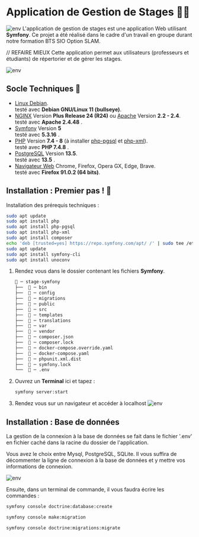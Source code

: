 # Application de Gestion de Stages 👨‍💻

![env](https://user-images.githubusercontent.com/101253389/157455133-4713fc13-9af5-4abb-bf4d-a114882648a8.png)
L'application de gestion de stages est une application Web utilisant **Symfony**.
Ce projet a été réalisé dans le cadre d'un travail en groupe durant notre formation BTS SIO Option SLAM.

// REFAIRE MIEUX
Cette application permet aux utilisateurs (professeurs et étudiants) de répertorier et de gérer les stages.

![env](https://user-images.githubusercontent.com/101253389/157456354-9f07beac-dd1b-41ac-9ea7-895392f17a70.png)


## Socle Techniques 🔧

* [Linux Debian](https://www.debian.org).<br>testé avec **Debian GNU/Linux 11 (bullseye)**.
* [NGINX](https://github.com/nginx) Version **Plus Release 24 (R24)** ou [Apache](https://github.com/apache) Version **2.2 - 2.4**.<br>testé avec **Apache 2.4.48** .
* [Symfony](https://github.com/symfony) Version **5** <br>testé avec **5.3.16** .
* [PHP](https://github.com/php) Version **7.4 - 8**  (à installer [php-pgsql](https://www.php.net/manual/fr/book.pgsql.php) et [php-xml](https://www.php.net/manual/fr/refs.xml.php)).<br>testé avec **PHP 7.4.8** .
* [PostgreSQL](https://github.com/postgresql) Version **13.5**.<br>testé avec **13.5** .
* [Navigateur Web](#) Chrome, Firefox, Opera GX, Edge, Brave.<br>testé avec **Firefox 91.0.2 (64 bits)**.


## Installation : Premier pas ! 👣

 Installation des prérequis techniques : 
 ```bash
 sudo apt update
 sudo apt install php
 sudo apt install php-pgsql
 sudo apt install php-xml
 sudo apt install composer
 echo 'deb [trusted=yes] https://repo.symfony.com/apt/ /' | sudo tee /etc/apt/sources.list.d/symfony-cli.list
 sudo apt update
 sudo apt install symfony-cli
 sudo apt install unoconv
 ```

1. Rendez vous dans le dossier contenant les fichiers **Symfony**.
     
     ```bash
     📁 ─ stage-symfony
     ├──  📁 ─ bin
     ├──  📁 ─ config
     ├──  📁 ─ migrations
     ├──  📁 ─ public
     ├──  📁 ─ src
     ├──  📁 ─ templates
     ├──  📁 ─ translations
     ├──  📁 ─ var
     ├──  📁 ─ vendor
     ├──  📑 ─ composer.json
     ├──  📑 ─ composer.lock
     ├──  📑 ─ docker-compose.override.yaml
     ├──  📑 ─ docker-compose.yaml
     ├──  📑 ─ phpunit.xml.dist
     ├──  📑 ─ symfony.lock
     └──  📑 ─ .env
     ```

2. Ouvrez un **Terminal** ici et tapez :
     ```bash
     symfony server:start
     ```
3. Rendez vous sur un navigateur et accéder à localhost
![env](https://user-images.githubusercontent.com/102730163/162526242-0c1946a4-c948-4e9d-8113-9597ef11e8e2.png)


## Installation : Base de données

La gestion de la connexion à la base de données se fait dans le fichier '.env' en fichier caché dans la racine du dossier de l'application.

Vous avez le choix entre Mysql, PostgreSQL, SQLite. Il vous suffira de décommenter la ligne de connexion à la base de données et y mettre vos informations de connexion.

![env](https://user-images.githubusercontent.com/101253389/158603674-2040ec5a-69d6-4d6b-9e7d-4e88450b8a41.png)

Ensuite, dans un terminal de commande, il vous faudra écrire les commandes : 

```bash
symfony console doctrine:database:create
```

```bash
symfony console make:migration
```

```bash
symfony console doctrine:migrations:migrate
```

